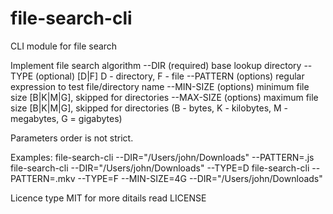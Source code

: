 # file-search-cli
CLI module for file search

Implement file search algorithm
--DIR (required) base lookup directory
--TYPE (optional) [D|F] D - directory, F - file
--PATTERN (options) regular expression to test file/directory name
--MIN-SIZE (options) minimum file size [B|K|M|G],  skipped for directories
--MAX-SIZE (options) maximum file size [B|K|M|G],  skipped for directories
(B - bytes, K - kilobytes, M - megabytes, G = gigabytes)

Parameters order is not strict. 

Examples:
    file-search-cli --DIR="/Users/john/Downloads" --PATTERN=\.js
    file-search-cli --DIR="/Users/john/Downloads" --TYPE=D
    file-search-cli --PATTERN=\.mkv --TYPE=F --MIN-SIZE=4G --DIR="/Users/john/Downloads"

Licence type MIT for more ditails read LICENSE

